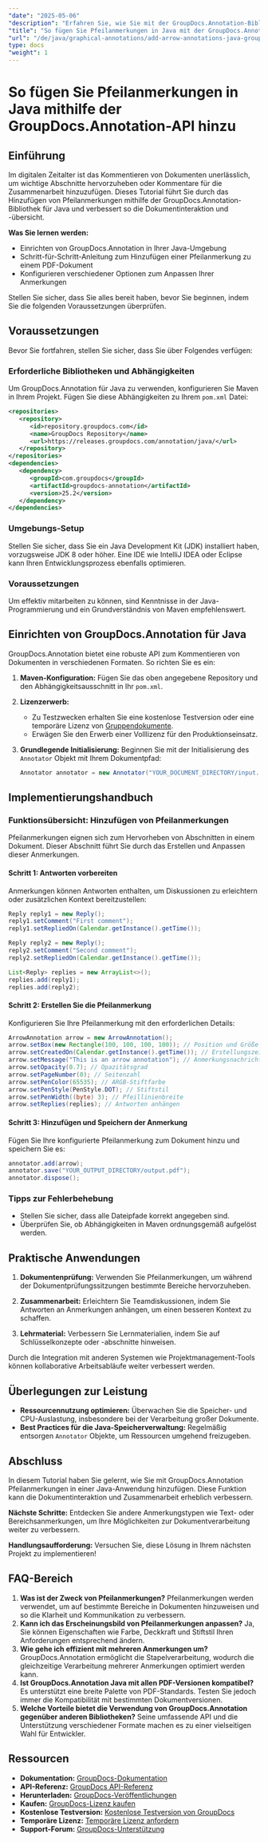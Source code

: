 ```yaml
---
"date": "2025-05-06"
"description": "Erfahren Sie, wie Sie mit der GroupDocs.Annotation-Bibliothek für Java effizient Pfeilanmerkungen zu PDFs hinzufügen. Verbessern Sie die Übersichtlichkeit Ihrer Dokumente und die Zusammenarbeit."
"title": "So fügen Sie Pfeilanmerkungen in Java mit der GroupDocs.Annotation-API hinzu"
"url": "/de/java/graphical-annotations/add-arrow-annotations-java-groupdocs/"
type: docs
"weight": 1
---
```


# So fügen Sie Pfeilanmerkungen in Java mithilfe der GroupDocs.Annotation-API hinzu

## Einführung

Im digitalen Zeitalter ist das Kommentieren von Dokumenten unerlässlich, um wichtige Abschnitte hervorzuheben oder Kommentare für die Zusammenarbeit hinzuzufügen. Dieses Tutorial führt Sie durch das Hinzufügen von Pfeilanmerkungen mithilfe der GroupDocs.Annotation-Bibliothek für Java und verbessert so die Dokumentinteraktion und -übersicht.

**Was Sie lernen werden:**
- Einrichten von GroupDocs.Annotation in Ihrer Java-Umgebung
- Schritt-für-Schritt-Anleitung zum Hinzufügen einer Pfeilanmerkung zu einem PDF-Dokument
- Konfigurieren verschiedener Optionen zum Anpassen Ihrer Anmerkungen

Stellen Sie sicher, dass Sie alles bereit haben, bevor Sie beginnen, indem Sie die folgenden Voraussetzungen überprüfen.

## Voraussetzungen

Bevor Sie fortfahren, stellen Sie sicher, dass Sie über Folgendes verfügen:

### Erforderliche Bibliotheken und Abhängigkeiten
Um GroupDocs.Annotation für Java zu verwenden, konfigurieren Sie Maven in Ihrem Projekt. Fügen Sie diese Abhängigkeiten zu Ihrem `pom.xml` Datei:

```xml
<repositories>
   <repository>
      <id>repository.groupdocs.com</id>
      <name>GroupDocs Repository</name>
      <url>https://releases.groupdocs.com/annotation/java/</url>
   </repository>
</repositories>
<dependencies>
   <dependency>
      <groupId>com.groupdocs</groupId>
      <artifactId>groupdocs-annotation</artifactId>
      <version>25.2</version>
   </dependency>
</dependencies>
```

### Umgebungs-Setup
Stellen Sie sicher, dass Sie ein Java Development Kit (JDK) installiert haben, vorzugsweise JDK 8 oder höher. Eine IDE wie IntelliJ IDEA oder Eclipse kann Ihren Entwicklungsprozess ebenfalls optimieren.

### Voraussetzungen
Um effektiv mitarbeiten zu können, sind Kenntnisse in der Java-Programmierung und ein Grundverständnis von Maven empfehlenswert.

## Einrichten von GroupDocs.Annotation für Java

GroupDocs.Annotation bietet eine robuste API zum Kommentieren von Dokumenten in verschiedenen Formaten. So richten Sie es ein:

1. **Maven-Konfiguration:**
   Fügen Sie das oben angegebene Repository und den Abhängigkeitsausschnitt in Ihr `pom.xml`.

2. **Lizenzerwerb:**
   - Zu Testzwecken erhalten Sie eine kostenlose Testversion oder eine temporäre Lizenz von [Gruppendokumente](https://purchase.groupdocs.com/temporary-license/).
   - Erwägen Sie den Erwerb einer Volllizenz für den Produktionseinsatz.

3. **Grundlegende Initialisierung:**
   Beginnen Sie mit der Initialisierung des `Annotator` Objekt mit Ihrem Dokumentpfad:

   ```java
   Annotator annotator = new Annotator("YOUR_DOCUMENT_DIRECTORY/input.pdf");
   ```

## Implementierungshandbuch

### Funktionsübersicht: Hinzufügen von Pfeilanmerkungen
Pfeilanmerkungen eignen sich zum Hervorheben von Abschnitten in einem Dokument. Dieser Abschnitt führt Sie durch das Erstellen und Anpassen dieser Anmerkungen.

#### Schritt 1: Antworten vorbereiten 
Anmerkungen können Antworten enthalten, um Diskussionen zu erleichtern oder zusätzlichen Kontext bereitzustellen:

```java
Reply reply1 = new Reply();
reply1.setComment("First comment");
reply1.setRepliedOn(Calendar.getInstance().getTime());

Reply reply2 = new Reply();
reply2.setComment("Second comment");
reply2.setRepliedOn(Calendar.getInstance().getTime());

List<Reply> replies = new ArrayList<>();
replies.add(reply1);
replies.add(reply2);
```

#### Schritt 2: Erstellen Sie die Pfeilanmerkung 
Konfigurieren Sie Ihre Pfeilanmerkung mit den erforderlichen Details:

```java
ArrowAnnotation arrow = new ArrowAnnotation();
arrow.setBox(new Rectangle(100, 100, 100, 100)); // Position und Größe
arrow.setCreatedOn(Calendar.getInstance().getTime()); // Erstellungszeit
arrow.setMessage("This is an arrow annotation"); // Anmerkungsnachricht
arrow.setOpacity(0.7); // Opazitätsgrad
arrow.setPageNumber(0); // Seitenzahl
arrow.setPenColor(65535); // ARGB-Stiftfarbe
arrow.setPenStyle(PenStyle.DOT); // Stiftstil
arrow.setPenWidth((byte) 3); // Pfeillinienbreite
arrow.setReplies(replies); // Antworten anhängen
```

#### Schritt 3: Hinzufügen und Speichern der Anmerkung 
Fügen Sie Ihre konfigurierte Pfeilanmerkung zum Dokument hinzu und speichern Sie es:

```java
annotator.add(arrow);
annotator.save("YOUR_OUTPUT_DIRECTORY/output.pdf");
annotator.dispose();
```

### Tipps zur Fehlerbehebung
- Stellen Sie sicher, dass alle Dateipfade korrekt angegeben sind.
- Überprüfen Sie, ob Abhängigkeiten in Maven ordnungsgemäß aufgelöst werden.

## Praktische Anwendungen

1. **Dokumentenprüfung:**
   Verwenden Sie Pfeilanmerkungen, um während der Dokumentprüfungssitzungen bestimmte Bereiche hervorzuheben.
   
2. **Zusammenarbeit:**
   Erleichtern Sie Teamdiskussionen, indem Sie Antworten an Anmerkungen anhängen, um einen besseren Kontext zu schaffen.
3. **Lehrmaterial:**
   Verbessern Sie Lernmaterialien, indem Sie auf Schlüsselkonzepte oder -abschnitte hinweisen.

Durch die Integration mit anderen Systemen wie Projektmanagement-Tools können kollaborative Arbeitsabläufe weiter verbessert werden.

## Überlegungen zur Leistung
- **Ressourcennutzung optimieren:** Überwachen Sie die Speicher- und CPU-Auslastung, insbesondere bei der Verarbeitung großer Dokumente.
- **Best Practices für die Java-Speicherverwaltung:** Regelmäßig entsorgen `Annotator` Objekte, um Ressourcen umgehend freizugeben.

## Abschluss
In diesem Tutorial haben Sie gelernt, wie Sie mit GroupDocs.Annotation Pfeilanmerkungen in einer Java-Anwendung hinzufügen. Diese Funktion kann die Dokumentinteraktion und Zusammenarbeit erheblich verbessern.

**Nächste Schritte:**
Entdecken Sie andere Anmerkungstypen wie Text- oder Bereichsanmerkungen, um Ihre Möglichkeiten zur Dokumentverarbeitung weiter zu verbessern.

**Handlungsaufforderung:** Versuchen Sie, diese Lösung in Ihrem nächsten Projekt zu implementieren!

## FAQ-Bereich

1. **Was ist der Zweck von Pfeilanmerkungen?**
   Pfeilanmerkungen werden verwendet, um auf bestimmte Bereiche in Dokumenten hinzuweisen und so die Klarheit und Kommunikation zu verbessern.
2. **Kann ich das Erscheinungsbild von Pfeilanmerkungen anpassen?**
   Ja, Sie können Eigenschaften wie Farbe, Deckkraft und Stiftstil Ihren Anforderungen entsprechend ändern.
3. **Wie gehe ich effizient mit mehreren Anmerkungen um?**
   GroupDocs.Annotation ermöglicht die Stapelverarbeitung, wodurch die gleichzeitige Verarbeitung mehrerer Anmerkungen optimiert werden kann.
4. **Ist GroupDocs.Annotation Java mit allen PDF-Versionen kompatibel?**
   Es unterstützt eine breite Palette von PDF-Standards. Testen Sie jedoch immer die Kompatibilität mit bestimmten Dokumentversionen.
5. **Welche Vorteile bietet die Verwendung von GroupDocs.Annotation gegenüber anderen Bibliotheken?**
   Seine umfassende API und die Unterstützung verschiedener Formate machen es zu einer vielseitigen Wahl für Entwickler.

## Ressourcen
- **Dokumentation:** [GroupDocs-Dokumentation](https://docs.groupdocs.com/annotation/java/)
- **API-Referenz:** [GroupDocs API-Referenz](https://reference.groupdocs.com/annotation/java/)
- **Herunterladen:** [GroupDocs-Veröffentlichungen](https://releases.groupdocs.com/annotation/java/)
- **Kaufen:** [GroupDocs-Lizenz kaufen](https://purchase.groupdocs.com/buy)
- **Kostenlose Testversion:** [Kostenlose Testversion von GroupDocs](https://releases.groupdocs.com/annotation/java/)
- **Temporäre Lizenz:** [Temporäre Lizenz anfordern](https://purchase.groupdocs.com/temporary-license/)
- **Support-Forum:** [GroupDocs-Unterstützung](https://forum.groupdocs.com/c/annotation/)